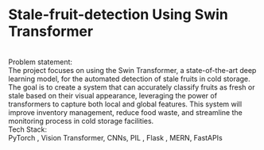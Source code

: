 # Stale-fruit-detection Using Swin Transformer
<br>
Problem statement: 
<br>
The project focuses on using the Swin Transformer, a state-of-the-art deep learning model, for the automated detection of stale fruits in cold storage. The goal is to create a system that can accurately classify fruits as fresh or stale based on their visual appearance, leveraging the power of transformers to capture both local and global features. This system will improve inventory management, reduce food waste, and streamline the monitoring process in cold storage facilities.
<br>
Tech Stack: 
<br>
PyTorch , Vision Transformer, CNNs, PIL , Flask , MERN, FastAPIs
